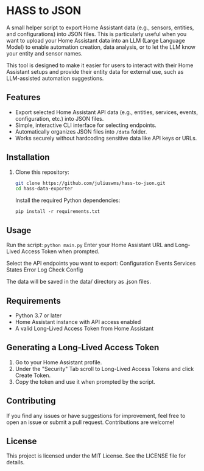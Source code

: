 # HASS to JSON

A small helper script to export Home Assistant data (e.g., sensors, entities, and configurations) into JSON files. This is particularly useful when you want to upload your Home Assistant data into an LLM (Large Language Model) to enable automation creation, data analysis, or to let the LLM know your entity and sensor names.

This tool is designed to make it easier for users to interact with their Home Assistant setups and provide their entity data for external use, such as LLM-assisted automation suggestions.

## Features

- Export selected Home Assistant API data (e.g., entities, services, events, configuration, etc.) into JSON files.
- Simple, interactive CLI interface for selecting endpoints.
- Automatically organizes JSON files into `/data` folder.
- Works securely without hardcoding sensitive data like API keys or URLs.

## Installation

1. Clone this repository:
   ```bash
   git clone https://github.com/juliuswms/hass-to-json.git
   cd hass-data-exporter
   ``` 

    Install the required Python dependencies:

    ```
   pip install -r requirements.txt
    ```

## Usage

 Run the script:
 `python main.py`
 Enter your Home Assistant URL and Long-Lived Access Token when prompted.
 
 Select the API endpoints you want to export:
   Configuration
   Events
   Services
   States
   Error Log
   Check Config

 The data will be saved in the data/ directory as .json files.

## Requirements

 - Python 3.7 or later
 - Home Assistant instance with API access enabled
 - A valid Long-Lived Access Token from Home Assistant

## Generating a Long-Lived Access Token
 1. Go to your Home Assistant profile.
 2. Under the "Security" Tab scroll to Long-Lived Access Tokens and click Create Token.
 3. Copy the token and use it when prompted by the script.

## Contributing

If you find any issues or have suggestions for improvement, feel free to open an issue or submit a pull request. Contributions are welcome!

## License

This project is licensed under the MIT License. See the LICENSE file for details.
